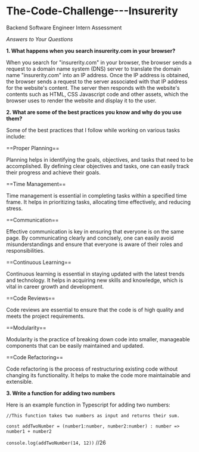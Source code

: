 # The-Code-Challenge---Insurerity
Backend Software Engineer Intern Assessment

*Answers to Your Questions*

**1. What happens when you search insurerity.com in your browser?**

When you search for "insurerity.com" in your browser, the browser sends a request to a domain name system (DNS) server to translate the domain name "insurerity.com" into an IP address. Once the IP address is obtained, the browser sends a request to the server associated with that IP address for the website's content. The server then responds with the website's contents such as HTML, CSS Javascript code and other assets, which the browser uses to render the website and display it to the user.

**2. What are some of the best practices you know and why do you use them?**

Some of the best practices that I follow while working on various tasks include:

==Proper Planning==

Planning helps in identifying the goals, objectives, and tasks that need to be accomplished. By defining clear objectives and tasks, one can easily track their progress and achieve their goals.

==Time Management== 

Time management is essential in completing tasks within a specified time frame. It helps in prioritizing tasks, allocating time effectively, and reducing stress.

==Communication== 

Effective communication is key in ensuring that everyone is on the same page. By communicating clearly and concisely, one can easily avoid misunderstandings and ensure that everyone is aware of their roles and responsibilities.

==Continuous Learning==

Continuous learning is essential in staying updated with the latest trends and technology. It helps in acquiring new skills and knowledge, which is vital in career growth and development.

==Code Reviews==

Code reviews are essential to ensure that the code is of high quality and meets the project requirements.

==Modularity==

Modularity is the practice of breaking down code into smaller, manageable components that can be easily maintained and updated.

==Code Refactoring==

Code refactoring is the process of restructuring existing code without changing its functionality. It helps to make the code more maintainable and extensible.

**3. Write a function for adding two numbers**

Here is an example function in Typescript for adding two numbers:

`//This function takes two numbers as input and returns their sum.`

`const addTwoNumber = (number1:number, number2:number) : number => number1 + number2`

`console.log(addTwoNumber(14, 12))`  //26



